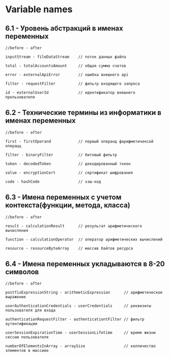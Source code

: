 # Variable names

## 6.1 - Уровень абстракций в именах переменных
```
//before - after

inputStream - fileDataStream    // поток данных файла

total - totalAccountsAmount     // общая сумма счетов

error - externalApiError        // ошибка внешнего api

filter - requestFilter          // фильтр входящего запроса
 
id - externalUserId             // идентификатор внешнего прользователя
```

## 6.2 - Технические термины из информатики в именах переменных
```
//before - after

first - firstOperand            // первый операнд фарифметичексой операцц

filter - binaryFilter           // битовый фильтр

token - decodedToken            // декодированный токен

value - encryptionCert          // сертификат шифрования

code - hashCode                 // хэш-код
```

## 6.3 - Имена переменных с учетом контекста(функции, метода, класса)
```
//before - after

result - calculationResult      // результат арифметического вычисления

function - calculationOperator  // оператор арифметических вычислений

resource - resourceByteArray    // массив байтов ресурса
```

## 6.4 - Имена переменных укладываются в 8-20 символов
```
//before - after

postfixExpressionString - arithmeticExpression      // арифметическое выражение 

userAuthenticationCredentials - userCredentials     // реквизиты пользователя для входа

authenticationRequestFilter - authenticationtFilter // фильтр аутентификации

userSessionExpirationTime - userSessionLifetime     // время жизни сессии пользователя 

numberOfElementsInArray - arraySize                 // колличество элементов в массиве
```